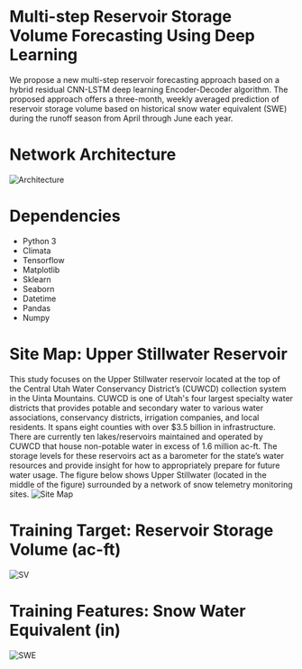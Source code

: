 # Multi-step Reservoir Storage Volume Forecasting Using Deep Learning
We propose a new multi-step reservoir forecasting approach based on a hybrid residual CNN-LSTM deep learning Encoder-Decoder algorithm. 
The proposed approach offers a three-month, weekly averaged prediction of reservoir storage volume based on historical snow water equivalent (SWE) during the runoff season from April through June each year. 

# Network Architecture
![Architecture](https://github.com/zherbz/EncoderDecoder/blob/master/Architecture.png)

# Dependencies
* Python 3
* Climata
* Tensorflow
* Matplotlib
* Sklearn
* Seaborn
* Datetime
* Pandas
* Numpy

# Site Map: Upper Stillwater Reservoir
This study focuses on the Upper Stillwater reservoir located at the top of the Central Utah Water Conservancy District’s (CUWCD) collection system in the Uinta Mountains. CUWCD is one of Utah's four largest specialty water districts that provides potable and secondary water to various water associations, conservancy districts, irrigation companies, and local residents. It spans eight counties with over \$3.5 billion in infrastructure. There are currently ten lakes/reservoirs maintained and operated by CUWCD that house non-potable water in excess of 1.6 million ac-ft. The storage levels for these reservoirs act as a barometer for the state’s water resources and provide insight for how to appropriately prepare for future water usage. The figure below shows Upper Stillwater (located in the middle of the figure) surrounded by a network of snow telemetry monitoring sites.
![Site Map](https://github.com/zherbz/EncoderDecoder/blob/master/Site%20Map.png)

# Training Target: Reservoir Storage Volume (ac-ft)
![SV](https://github.com/zherbz/EncoderDecoder/blob/master/SV.png)

# Training Features: Snow Water Equivalent (in)
![SWE](https://github.com/zherbz/EncoderDecoder/blob/master/SWE.png)
